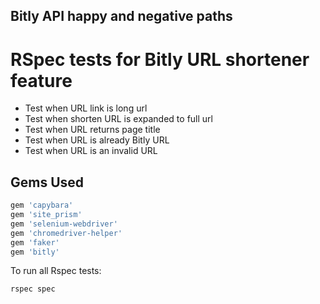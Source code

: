 ## Bitly API happy and negative paths

# RSpec tests for Bitly URL shortener feature

* Test when URL link is long url
* Test when shorten URL is expanded to full url
* Test when URL returns page title
* Test when URL is already Bitly URL
* Test when URL is an invalid URL

## Gems Used

```ruby
gem 'capybara'
gem 'site_prism'
gem 'selenium-webdriver'
gem 'chromedriver-helper'
gem 'faker'
gem 'bitly'
```

To run all Rspec tests:

```bash
rspec spec
```
